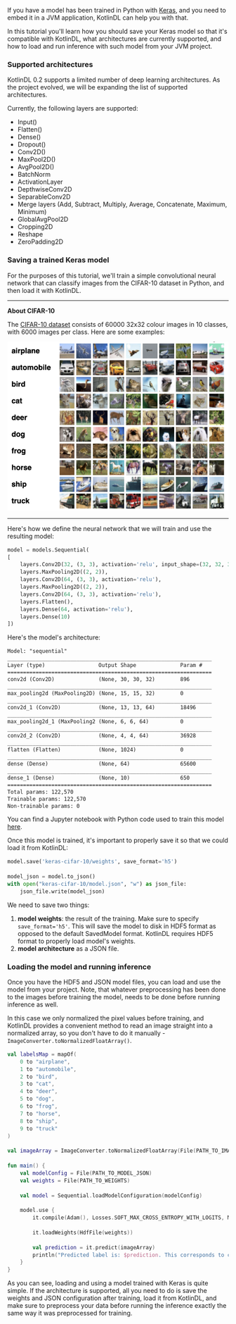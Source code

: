 If you have a model has been trained in Python with [Keras](https://keras.io), and you need to embed it in a 
JVM application, KotlinDL can help you with that.

In this tutorial you'll learn how you should save your Keras model so that it's compatible with KotlinDL, what 
architectures are currently supported, and how to load and run inference with such model from your JVM project. 
  
### Supported architectures
KotlinDL 0.2 supports a limited number of deep learning architectures. As the project evolved, we will be expanding 
the list of supported architectures.

Currently, the following layers are supported: 
- Input()
- Flatten()
- Dense()
- Dropout()
- Conv2D()
- MaxPool2D()
- AvgPool2D()   
- BatchNorm
- ActivationLayer
- DepthwiseConv2D
- SeparableConv2D
- Merge layers (Add, Subtract, Multiply, Average, Concatenate, Maximum, Minimum)
- GlobalAvgPool2D
- Cropping2D
- Reshape
- ZeroPadding2D

### Saving a trained Keras model 
For the purposes of this tutorial, we'll train a simple convolutional neural network that can classify 
images from the CIFAR-10 dataset in Python, and then load it with KotlinDL.

---
**About CIFAR-10**

The [CIFAR-10 dataset](https://www.cs.toronto.edu/~kriz/cifar.html) consists of 60000 32x32 colour images in 10 
classes, with 6000 images per class. Here are some examples: 

![](images/cifar.png)

--- 
 
Here's how we define the neural network that we will train and use the resulting model: 
```python
model = models.Sequential(
[
    layers.Conv2D(32, (3, 3), activation='relu', input_shape=(32, 32, 3)),
    layers.MaxPooling2D((2, 2)),
    layers.Conv2D(64, (3, 3), activation='relu'),
    layers.MaxPooling2D((2, 2)), 
    layers.Conv2D(64, (3, 3), activation='relu'),
    layers.Flatten(),
    layers.Dense(64, activation='relu'),
    layers.Dense(10)
])
```

Here's the model's architecture: 

```
Model: "sequential"
_________________________________________________________________
Layer (type)                 Output Shape              Param #   
=================================================================
conv2d (Conv2D)              (None, 30, 30, 32)        896       
_________________________________________________________________
max_pooling2d (MaxPooling2D) (None, 15, 15, 32)        0         
_________________________________________________________________
conv2d_1 (Conv2D)            (None, 13, 13, 64)        18496     
_________________________________________________________________
max_pooling2d_1 (MaxPooling2 (None, 6, 6, 64)          0         
_________________________________________________________________
conv2d_2 (Conv2D)            (None, 4, 4, 64)          36928     
_________________________________________________________________
flatten (Flatten)            (None, 1024)              0         
_________________________________________________________________
dense (Dense)                (None, 64)                65600     
_________________________________________________________________
dense_1 (Dense)              (None, 10)                650       
=================================================================
Total params: 122,570
Trainable params: 122,570
Non-trainable params: 0
```

You can find a Jupyter notebook with Python code used to train this model [here](CIFAR-10.ipynb). 

Once this model is trained, it's important to properly save it so that we could load it from KotlinDL:
```python
model.save('keras-cifar-10/weights', save_format='h5')

model_json = model.to_json()
with open("keras-cifar-10/model.json", "w") as json_file:
    json_file.write(model_json)
```

We need to save two things:
1) **model weights**: the result of the training. Make sure to specify `save_format='h5'`. This will save the model to disk in 
 HDF5 format as opposed to the default SavedModel format. KotlinDL requires HDF5 format to properly load model's weights.
2) **model architecture** as a JSON file. 

### Loading the model and running inference
Once you have the HDF5 and JSON model files, you can load and use the model from your project.  Note, that whatever 
preprocessing has been done to the images before training the model, needs to be done before running inference as well.

In this case we only normalized the pixel values before training, and KotlinDL provides a convenient method to read an 
 image straight into a normalized array, so you don't have to do it manually - `ImageConverter.toNormalizedFloatArray()`. 

```kotlin
val labelsMap = mapOf(
    0 to "airplane",
    1 to "automobile",
    2 to "bird",
    3 to "cat",
    4 to "deer",
    5 to "dog",
    6 to "frog",
    7 to "horse",
    8 to "ship",
    9 to "truck"
)

val imageArray = ImageConverter.toNormalizedFloatArray(File(PATH_TO_IMAGE))

fun main() {
    val modelConfig = File(PATH_TO_MODEL_JSON)
    val weights = File(PATH_TO_WEIGHTS)

    val model = Sequential.loadModelConfiguration(modelConfig)

    model.use {
        it.compile(Adam(), Losses.SOFT_MAX_CROSS_ENTROPY_WITH_LOGITS, Metrics.ACCURACY)

        it.loadWeights(HdfFile(weights))

        val prediction = it.predict(imageArray)
        println("Predicted label is: $prediction. This corresponds to class ${labelsMap[prediction]}.")
    }
}
```

As you can see, loading and using a model trained with Keras is quite simple. If the architecture is supported, all 
you need to do is save the weights and JSON configuration after training, load it from KotlinDL, and make sure to 
preprocess your data before running the inference exactly the same way it was preprocessed for training.  



  

